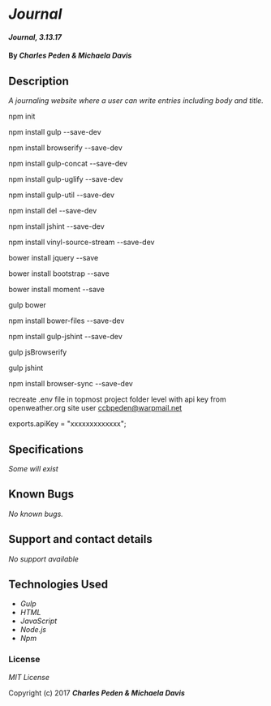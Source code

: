 # _Journal_

#### _Journal, 3.13.17_

#### By _**Charles Peden & Michaela Davis**_


## Description

_A journaling website where a user can write entries including body and title._


npm init

npm install gulp --save-dev

npm install browserify --save-dev

npm install gulp-concat --save-dev

npm install gulp-uglify --save-dev

npm install gulp-util --save-dev

npm install del --save-dev

npm install jshint --save-dev

npm install vinyl-source-stream --save-dev

bower install jquery --save

bower install bootstrap --save

bower install moment --save

gulp bower

npm install bower-files --save-dev

npm install gulp-jshint --save-dev

gulp jsBrowserify


gulp jshint

npm install browser-sync --save-dev

recreate .env file in topmost project folder level with api key from openweather.org site user ccbpeden@warpmail.net

exports.apiKey = "xxxxxxxxxxxxx";

## Specifications
*Some will exist*

## Known Bugs

_No known bugs._

## Support and contact details

_No support available_

## Technologies Used

* _Gulp_
* _HTML_
* _JavaScript_
* _Node.js_
* _Npm_


### License

*MIT License*

Copyright (c) 2017 **_Charles Peden & Michaela Davis_**
